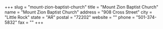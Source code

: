 +++
slug = "mount-zion-baptist-church"
title = "Mount Zion Baptist Church"
name = "Mount Zion Baptist Church"
address = "908 Cross Street"
city = "Little Rock"
state = "AR"
postal = "72202"
website = ""
phone = "501-374-5832"
fax = ""
+++
